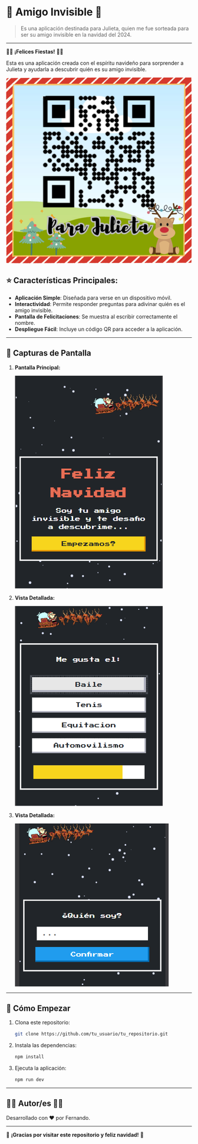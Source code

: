 # 🎄 Amigo Invisible 🎄

> Es una aplicación destinada para Julieta, quien me fue sorteada para ser su amigo invisible en la navidad del 2024.

---

🎅✨ **¡Felices Fiestas!** 🎅✨

Esta es una aplicación creada con el espíritu navideño para sorprender a Julieta y ayudarla a descubrir quién es su amigo invisible.

![Decoración navideña](https://github.com/Dingras/AmigoInvisible/blob/main/public/Para%20Julieta.png?raw=true)

## ⭐ Características Principales:

- **Aplicación Simple**: Diseñada para verse en un dispositivo móvil.
- **Interactividad**: Permite responder preguntas para adivinar quién es el amigo invisible.
- **Pantalla de Felicitaciones**: Se muestra al escribir correctamente el nombre.
- **Despliegue Fácil**: Incluye un código QR para acceder a la aplicación.

---

## 🎄 Capturas de Pantalla

1. **Pantalla Principal:**

   ![Inicio](https://github.com/Dingras/AmigoInvisible/blob/main/public/inicio.png?raw=true)

2. **Vista Detallada:**

   ![Preguntas](https://github.com/Dingras/AmigoInvisible/blob/main/public/quiz.png?raw=true)

3. **Vista Detallada:**

   ![Adivina](https://github.com/Dingras/AmigoInvisible/blob/main/public/adivina.png?raw=true)

---

## 🎉 Cómo Empezar

1. Clona este repositorio:
   ```bash
   git clone https://github.com/tu_usuario/tu_repositorio.git
   ```

2. Instala las dependencias:
   ```bash
   npm install
   ```

3. Ejecuta la aplicación:
   ```bash
   npm run dev
   ```

---

## 🎅✨ Autor/es 🎅✨

Desarrollado con ❤️ por Fernando.

---

🎄 **¡Gracias por visitar este repositorio y feliz navidad!** 🎄


